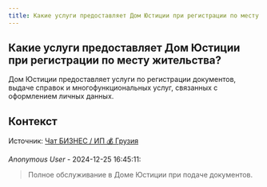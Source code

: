 ```yaml
---
title: Какие услуги предоставляет Дом Юстиции при регистрации по месту жительства?
---
```


## Какие услуги предоставляет Дом Юстиции при регистрации по месту жительства?

Дом Юстиции предоставляет услуги по регистрации документов, выдаче справок и многофункциональных услуг, связанных с оформлением личных данных.

## Контекст

Источник: [Чат БИЗНЕС / ИП 💰 Грузия](https://t.me/ip_ge)

_Anonymous User_ - 2024-12-25 16:45:11:

> Полное обслуживание в Доме Юстиции при подаче документов.
